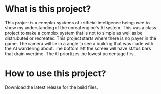 # What is this project?

This project is a complex systems of artificial intelligence being used to show my understanding of the unreal engine's AI system. This was a class project to make a complex system that is not to simple as well as be distrubuted or recreated. This project starts where there is no player in the game. The camera will be in a angle to see a building that was made with the AI wandering about. The bottom left the screen will have status bars that drain overtime. The AI priortizes the lowest percentage first.

# How to use this project?

Download the latest release for the build files.
